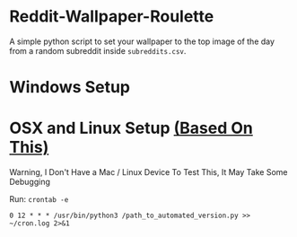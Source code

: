 # Reddit-Wallpaper-Roulette
A simple python script to set your wallpaper to the top image of the day from a random subreddit inside `subreddits.csv`.

# Windows Setup


# OSX and Linux Setup [(Based On This)](https://medium.com/@gavinwiener/how-to-schedule-a-python-script-cron-job-dea6cbf69f4e)

Warning, I Don't Have a Mac / Linux Device To Test This, It May Take Some Debugging

Run:
`crontab -e`

`0 12 * * * /usr/bin/python3 /path_to_automated_version.py >> ~/cron.log 2>&1`
